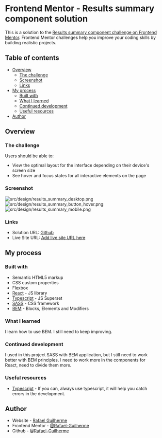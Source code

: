 # Frontend Mentor - Results summary component solution

This is a solution to the [Results summary component challenge on Frontend Mentor](https://www.frontendmentor.io/challenges/results-summary-component-CE_K6s0maV). Frontend Mentor challenges help you improve your coding skills by building realistic projects. 

## Table of contents

- [Overview](#overview)
  - [The challenge](#the-challenge)
  - [Screenshot](#screenshot)
  - [Links](#links)
- [My process](#my-process)
  - [Built with](#built-with)
  - [What I learned](#what-i-learned)
  - [Continued development](#continued-development)
  - [Useful resources](#useful-resources)
- [Author](#author)

## Overview

### The challenge

Users should be able to:

- View the optimal layout for the interface depending on their device's screen size
- See hover and focus states for all interactive elements on the page

### Screenshot

![src/design/results_summary_desktop.png](./screenshot.png)
![src/design/results_summary_button_hover.png](./screenshot.png)
![src/design/results_summary_mobile.png](./screenshot.png)

### Links

- Solution URL: [Github](https://github.com/Rafael-Guilherme/results_summary_component)
- Live Site URL: [Add live site URL here](https://your-live-site-url.com)

## My process

### Built with

- Semantic HTML5 markup
- CSS custom properties
- Flexbox
- [React](https://reactjs.org/) - JS library
- [Typescript](https://www.typescriptlang.org//) - JS Superset
- [SASS](https://sass-lang.com/) - CSS framework
- [BEM](https://getbem.com/) - Blocks, Elements and Modifiers

### What I learned

I learn how to use BEM. I still need to keep improving.

### Continued development

I used in this project SASS with BEM application, but I still need to work better with BEM principles.
I need to work more in the components for React, need to divide them more.

### Useful resources

- [Typescript](https://www.typescriptlang.org//) - If you can, always use typescript, it will help you catch errors in the development.

## Author

- Website - [Rafael Guilherme](https://rafaelg-portfolio.netlify.app/)
- Frontend Mentor - [@Rafael-Guilherme](https://www.frontendmentor.io/profile/Rafael-Guilherme)
- Github - [@Rafael-Guilherme](https://github.com/Rafael-Guilherme)

